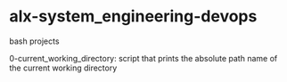 # alx-system_engineering-devops
bash projects

0-current_working_directory: script that prints the absolute path name of the current working directory


